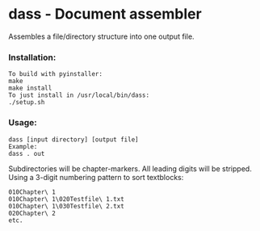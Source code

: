 # dass - Document assembler
Assembles a file/directory structure into one output file.
### Installation:
```
To build with pyinstaller:
make
make install
To just install in /usr/local/bin/dass:
./setup.sh
```
### Usage:
```
dass [input directory] [output file]
Example:
dass . out
```
Subdirectories will be chapter-markers. All leading digits will be stripped.
Using a 3-digit numbering pattern to sort textblocks:
```
010Chapter\ 1
010Chapter\ 1\020Testfile\ 1.txt
010Chapter\ 1\030Testfile\ 2.txt
020Chapter\ 2
etc.
```